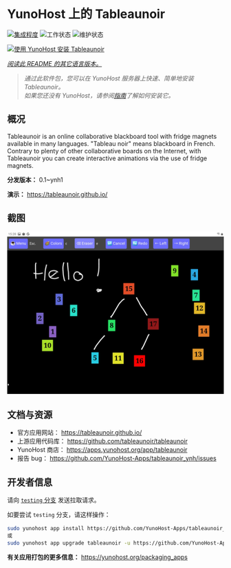 <!--
注意：此 README 由 <https://github.com/YunoHost/apps/tree/master/tools/readme_generator> 自动生成
请勿手动编辑。
-->

# YunoHost 上的 Tableaunoir

[![集成程度](https://dash.yunohost.org/integration/tableaunoir.svg)](https://ci-apps.yunohost.org/ci/apps/tableaunoir/) ![工作状态](https://ci-apps.yunohost.org/ci/badges/tableaunoir.status.svg) ![维护状态](https://ci-apps.yunohost.org/ci/badges/tableaunoir.maintain.svg)

[![使用 YunoHost 安装 Tableaunoir](https://install-app.yunohost.org/install-with-yunohost.svg)](https://install-app.yunohost.org/?app=tableaunoir)

*[阅读此 README 的其它语言版本。](./ALL_README.md)*

> *通过此软件包，您可以在 YunoHost 服务器上快速、简单地安装 Tableaunoir。*  
> *如果您还没有 YunoHost，请参阅[指南](https://yunohost.org/install)了解如何安装它。*

## 概况

Tableaunoir is an online collaborative blackboard tool with fridge magnets available in many languages. "Tableau noir" means blackboard in French. Contrary to plenty of other collaborative boards on the Internet, with Tableaunoir you can create interactive animations via the use of fridge magnets.

**分发版本：** 0.1~ynh1

**演示：** <https://tableaunoir.github.io/>

## 截图

![Tableaunoir 的截图](./doc/screenshots/screenshot.jpg)

## 文档与资源

- 官方应用网站： <https://tableaunoir.github.io/>
- 上游应用代码库： <https://github.com/tableaunoir/tableaunoir>
- YunoHost 商店： <https://apps.yunohost.org/app/tableaunoir>
- 报告 bug： <https://github.com/YunoHost-Apps/tableaunoir_ynh/issues>

## 开发者信息

请向 [`testing` 分支](https://github.com/YunoHost-Apps/tableaunoir_ynh/tree/testing) 发送拉取请求。

如要尝试 `testing` 分支，请这样操作：

```bash
sudo yunohost app install https://github.com/YunoHost-Apps/tableaunoir_ynh/tree/testing --debug
或
sudo yunohost app upgrade tableaunoir -u https://github.com/YunoHost-Apps/tableaunoir_ynh/tree/testing --debug
```

**有关应用打包的更多信息：** <https://yunohost.org/packaging_apps>
